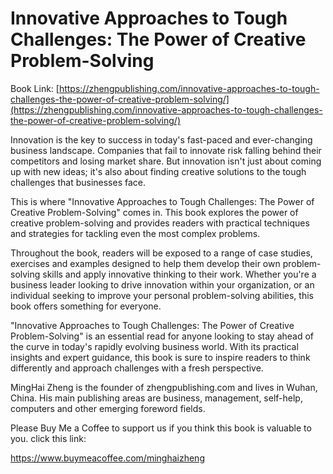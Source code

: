 # Innovative Approaches to Tough Challenges: The Power of Creative Problem-Solving

Book Link: [https://zhengpublishing.com/innovative-approaches-to-tough-challenges-the-power-of-creative-problem-solving/](https://zhengpublishing.com/innovative-approaches-to-tough-challenges-the-power-of-creative-problem-solving/)

Innovation is the key to success in today's fast-paced and ever-changing business landscape. Companies that fail to innovate risk falling behind their competitors and losing market share. But innovation isn't just about coming up with new ideas; it's also about finding creative solutions to the tough challenges that businesses face.

This is where "Innovative Approaches to Tough Challenges: The Power of Creative Problem-Solving" comes in. This book explores the power of creative problem-solving and provides readers with practical techniques and strategies for tackling even the most complex problems.

Throughout the book, readers will be exposed to a range of case studies, exercises and examples designed to help them develop their own problem-solving skills and apply innovative thinking to their work. Whether you're a business leader looking to drive innovation within your organization, or an individual seeking to improve your personal problem-solving abilities, this book offers something for everyone.

"Innovative Approaches to Tough Challenges: The Power of Creative Problem-Solving" is an essential read for anyone looking to stay ahead of the curve in today's rapidly evolving business world. With its practical insights and expert guidance, this book is sure to inspire readers to think differently and approach challenges with a fresh perspective.

MingHai Zheng is the founder of zhengpublishing.com and lives in Wuhan, China. His main publishing areas are business, management, self-help, computers and other emerging foreword fields.

Please Buy Me a Coffee to support us if you think this book is valuable to you. click this link:

https://www.buymeacoffee.com/minghaizheng
